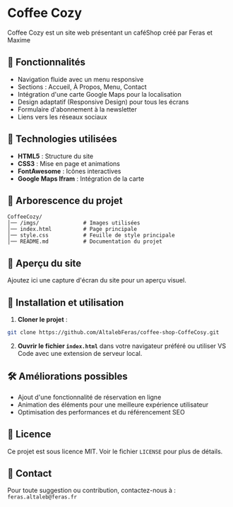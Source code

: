 # Coffee Cozy

Coffee Cozy est un site web présentant un caféShop  créé par Feras et Maxime

## 📌 Fonctionnalités

- Navigation fluide avec un menu responsive  
- Sections : Accueil, À Propos, Menu, Contact  
- Intégration d'une carte Google Maps pour la localisation  
- Design adaptatif (Responsive Design) pour tous les écrans  
- Formulaire d'abonnement à la newsletter  
- Liens vers les réseaux sociaux  

## 🚀 Technologies utilisées

- **HTML5** : Structure du site  
- **CSS3** : Mise en page et animations  
- **FontAwesome** : Icônes interactives  
- **Google Maps Ifram** : Intégration de la carte  

## 📁 Arborescence du projet

```
CoffeeCozy/
│── /imgs/              # Images utilisées
│── index.html          # Page principale
│── style.css           # Feuille de style principale
│── README.md           # Documentation du projet
```

## 🎨 Aperçu du site

Ajoutez ici une capture d'écran du site pour un aperçu visuel.

## 📌 Installation et utilisation

1. **Cloner le projet** :

```bash
git clone https://github.com/AltalebFeras/coffee-shop-CoffeCosy.git
```

2. **Ouvrir le fichier `index.html`** dans votre navigateur préféré ou utiliser VS Code avec une extension de serveur local.


## 🛠️ Améliorations possibles

- Ajout d'une fonctionnalité de réservation en ligne
- Animation des éléments pour une meilleure expérience utilisateur
- Optimisation des performances et du référencement SEO

## 📜 Licence

Ce projet est sous licence MIT. Voir le fichier `LICENSE` pour plus de détails.

## 📩 Contact

Pour toute suggestion ou contribution, contactez-nous à : `feras.altaleb@feras.fr`
